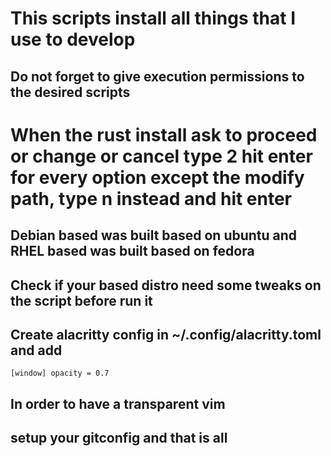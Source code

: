 # This scripts install all things that I use to develop

## Do not forget to give execution permissions to the desired scripts

# When the rust install ask to proceed or change or cancel type 2 hit enter for every option except the modify path, type n instead and hit enter

## Debian based was built based on ubuntu and RHEL based was built based on fedora
## Check if your based distro need some tweaks on the script before run it

## Create alacritty config in ~/.config/alacritty.toml and add
`[window]
  opacity = 0.7
`
## In order to have a transparent vim
## setup your gitconfig and that is all
